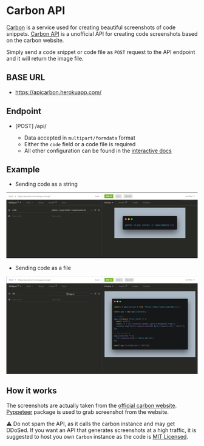 # Carbon API

[Carbon](https://carbon.now.sh/) is a service used for creating beautiful screenshots of code snippets. [Carbon API](https://apicarbon.herokuapp.com/) is a unofficial API for creating code screenshots based on the carbon website.

Simply send a code snippet or code file as `POST` request to the API endpoint and it will return the image file.

## BASE URL

- https://apicarbon.herokuapp.com/


## Endpoint

- [POST] /api/ 

  - Data accepted in `multipart/formdata` format
  - Either the `code` field or a code file is required
  - All other configuration can be found in the [interactive docs](https://apicarbon.herokuapp.com/docs)

## Example

  - Sending code as a string

  ![code.PNG](docs/code.PNG)

  - Sending code as a file

  ![file.PNG](docs/file.PNG)

## How it works

The screenshots are actually taken from the [official carbon website](https://carbon.now.sh). [Pyppeteer](https://github.com/pyppeteer/pyppeteer) package is used to grab screenshot from the website.


⚠️ Do not spam the API, as it calls the carbon instance and may get DDoSed. If you want an API that generates screenshots at a high traffic, it is suggested to host you own `Carbon` instance as the code is [MIT Licensed](https://github.com/carbon-app/carbon/blob/main/LICENSE).